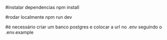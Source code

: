 #instalar dependencias
npm install

#rodar localmente
npm run dev

#é necessário criar um banco postgres e colocar a url no .env seguindo o .env.example